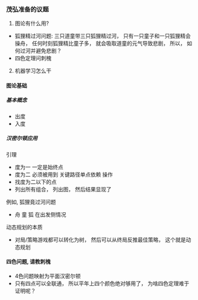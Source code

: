 



### 茂弘准备的议题

1. 图论有什么用? 
  - 狐狸精过河问题: 三只道童带三只狐狸精过河， 只有一只童子和一只狐狸精会操舟， 任何时刻狐狸精比童子多， 就会吸取道童的元气导致悲剧， 所以， 如何过河并避免悲剧？
  - 四色定理问刺槐
2. 机器学习怎么干

#### 图论基础
##### 基本概念
- 出度
- 入度
##### 汉密尔顿应用
引理
- 度为一 一定是始终点
- 度为二 必须被用到 关键路径单点依赖
操作
- 找度为二以下的点
- 列出所有组合， 列出图， 然后结果显现了

例如, 狐狸竟过河问题
- 舟 童 狐 在出发侧情况

动态规划的本质
- 对局/策略游戏都可以转化为树， 然后可以从终局反推最佳策略， 这个就是动态规划


#### 四色问题, 请教刺槐

- 4色问题映射为平面汉密尔顿
- 只有四点可以全联通， 所以平年上四个颜色绝对够用了， 为啥四色定理难于证明呢？